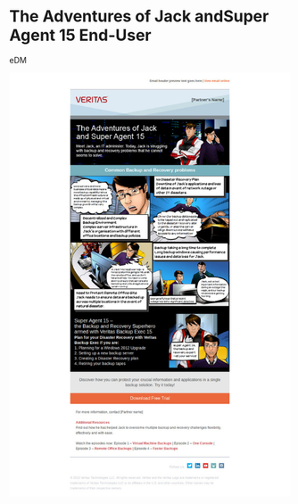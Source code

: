 # The Adventures of Jack andSuper Agent 15 End-User
eDM 

![alt tag](https://github.com/gbjack/The-Adventures-of-Jack-and-Super-Agent-15-End-User/blob/master/images/preview.jpg)
